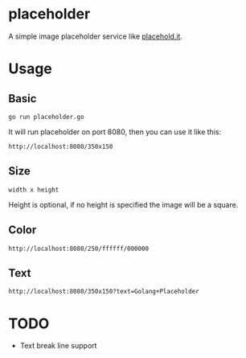 placeholder
===========

A simple image placeholder service like [placehold.it](http://placehold.it).


# Usage

## Basic

    go run placeholder.go

It will run placeholder on port 8080, then you can use it like this:

    http://localhost:8080/350x150

## Size

    width x height


Height is optional, if no height is specified the image will be a square.

## Color

    http://localhost:8080/250/ffffff/000000

## Text

    http://localhost:8080/350x150?text=Golang+Placeholder


# TODO

+ Text break line support